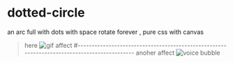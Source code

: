 # dotted-circle
an arc full with dots with space rotate forever , pure css with  canvas
>here
>![gif affect](https://github.com/tabchanj/dotted-circle/blob/master/gif-affect.gif)
#--------------------------------------------------------------------------------------------
>anoher affect
>![voice bubble](https://github.com/tabchanj/dotted-circle/blob/master/voice-bubble-play-animation/voice-bubble.gif)
